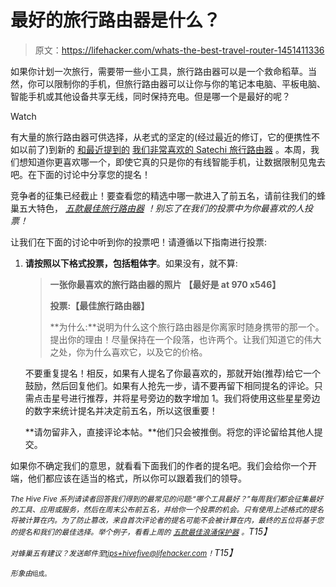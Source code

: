 # 最好的旅行路由器是什么？

> 原文：<https://lifehacker.com/whats-the-best-travel-router-1451411336>

如果你计划一次旅行，需要带一些小工具，旅行路由器可以是一个救命稻草。当然，你可以限制你的手机，但旅行路由器可以让你与你的笔记本电脑、平板电脑、智能手机或其他设备共享无线，同时保持充电。但是哪一个是最好的呢？

Watch

有大量的旅行路由器可供选择，从老式的坚定的(经过最近的修订，它的便携性不如以前了)到新的 [和最近提到的](https://lifehacker.com/satechi-smart-travel-router-fits-any-plug-and-charges-y-1443019620) [我们非常喜欢的 Satechi 旅行路由器](http://www.amazon.com/Satechi-Adapter-charging-Android-Blackberry/dp/B00EZT2PB4?asc_campaign=InlineText&asc_refurl=https://lifehacker.com/whats-the-best-travel-router-1451411336&asc_source=&tag=kinjalifehackerlink-20) 。本周，我们想知道你更喜欢哪一个，即使它真的只是你的有线智能手机，让数据限制见鬼去吧。在下面的讨论中分享您的提名！

竞争者的征集已经截止！要查看您的精选中哪一款进入了前五名，请前往我们的蜂巢五大特色， [*五款最佳旅行路由器*](https://lifehacker.com/five-best-travel-routers-1452441479) *！别忘了在我们的投票中为你最喜欢的人投票！*

让我们在下面的讨论中听到你的投票吧！请遵循以下指南进行投票:

1.  **请按照以下格式投票，包括粗体字**。如果没有，就不算:

    > **一张你最喜欢的旅行路由器的照片**
    > **【最好是 at 970 x546】**
    > 
    > **投票:【最佳旅行路由器】**
    > 
    > **为什么:**说明为什么这个旅行路由器是你离家时随身携带的那一个。提出你的理由！尽量保持在一个段落，也许两个。让我们知道它的伟大之处，你为什么喜欢它，以及它的价格。

    不要重复提名！相反，如果有人提名了你最喜欢的，那就开始(推荐)给它一个鼓励，然后回复他们。如果有人抢先一步，请不要再留下相同提名的评论。只需点击星号进行推荐，并将星号旁边的数字增加 1。我们将使用这些星星旁边的数字来统计提名并决定前五名，所以这很重要！

    **请勿留非入，直接评论本帖。**他们只会被推倒。将您的评论留给其他人提交。

如果你不确定我们的意思，就看看下面我们的作者的提名吧。我们会给你一个开端，他们都应该在适当的格式，所以你可以跟着我们的领导。

*<small>The Hive Five 系列请读者回答我们得到的最常见的问题:“哪个工具最好？”每周我们都会征集最好的工具、应用或服务，然后在周末公布前五名，并给你一个投票的机会。只有使用上述格式的提名将被计算在内。为了防止篡改，来自首次评论者的提名可能不会被计算在内，最终的五位将基于您的提名和我们的最佳选择。举个例子，看看上周的</small>* [*<small>五款最佳浪涌保护器</small>*](https://lifehacker.com/five-best-surge-protectors-1444106854) *<small>。</small>T15】*

*<small>对蜂巢五有建议？发送邮件至</small>*[*<small>tips+hivefive@lifehacker.com</small>*](mailto:tips+hivefive@lifehacker.com)*<small>！</small>T15】*

*<small>形象由</small>*[*<small></small>*](http://www.flickr.com/photos/closari/3118841767/)<small><small>组成。</small></small>

<small></small>